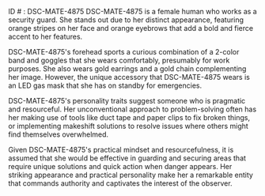 ID # : DSC-MATE-4875
DSC-MATE-4875 is a female human who works as a security guard. She stands out due to her distinct appearance, featuring orange stripes on her face and orange eyebrows that add a bold and fierce accent to her features. 

DSC-MATE-4875's forehead sports a curious combination of a 2-color band and goggles that she wears comfortably, presumably for work purposes. She also wears gold earrings and a gold chain complementing her image. However, the unique accessory that DSC-MATE-4875 wears is an LED gas mask that she has on standby for emergencies. 

DSC-MATE-4875's personality traits suggest someone who is pragmatic and resourceful. Her unconventional approach to problem-solving often has her making use of tools like duct tape and paper clips to fix broken things, or implementing makeshift solutions to resolve issues where others might find themselves overwhelmed. 

Given DSC-MATE-4875's practical mindset and resourcefulness, it is assumed that she would be effective in guarding and securing areas that require unique solutions and quick action when danger appears. Her striking appearance and practical personality make her a remarkable entity that commands authority and captivates the interest of the observer.